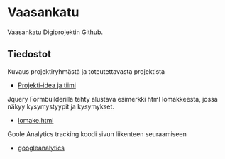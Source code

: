 # Vaasankatu
Vaasankatu Digiprojektin Github.

## Tiedostot
Kuvaus projektiryhmästä ja toteutettavasta projektista
- [Projekti-idea ja tiimi](Projekti-idea_ja_tiimi)

Jquery Formbuilderilla tehty alustava esimerkki html lomakkeesta, jossa näkyy kysymystyypit ja kysymykset. 
- [lomake.html](lomake.html)

Goole Analytics tracking koodi sivun liikenteen seuraamiseen
- [googleanalytics](googleanalytics)


